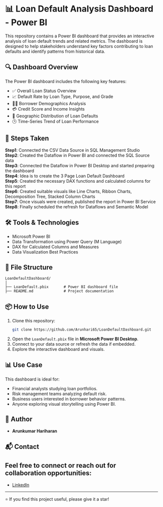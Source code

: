 
# 📊 Loan Default Analysis Dashboard - Power BI

This repository contains a Power BI dashboard that provides an interactive analysis of loan default trends and related metrics. The dashboard is designed to help stakeholders understand key factors contributing to loan defaults and identify patterns from historical data.

## 🔍 Dashboard Overview

The Power BI dashboard includes the following key features:

- ✅ Overall Loan Status Overview
- 📈 Default Rate by Loan Type, Purpose, and Grade
- 🧑‍💼 Borrower Demographics Analysis
- 💳 Credit Score and Income Insights
- 📍 Geographic Distribution of Loan Defaults
- 🕒 Time-Series Trend of Loan Performance

## 🧱 Steps Taken

**Step1**: Connected the CSV Data Source in SQL Management Studio  
**Step2**: Created the Dataflow in Power BI and connected the SQL Source data  
**Step3**: Connected the Dataflow in Power BI Desktop and started preparing the dashboard  
**Step4**: Idea is to create the 3 Page Loan Default Dashboard  
**Step5**: Created the necessary DAX functions and calculated columns for this report  
**Step6**: Created suitable visuals like Line Charts, Ribbon Charts, Decomposition Tree, Stacked Column Charts  
**Step7**: Once visuals were created, published the report in Power BI Service  
**Step8**: Finally scheduled the refresh for Dataflows and Semantic Model  

## 🛠️ Tools & Technologies

- Microsoft Power BI
- Data Transformation using Power Query (M Language)
- DAX for Calculated Columns and Measures
- Data Visualization Best Practices

## 📁 File Structure

```
LoanDefaultDashboard/
│
├── LoanDefault.pbix       # Power BI dashboard file
├── README.md              # Project documentation
```

## 📦 How to Use

1. Clone this repository:
   ```bash
   git clone https://github.com/Arunhari65/LoanDefaultDashboard.git
   ```
2. Open the `LoanDefault.pbix` file in **Microsoft Power BI Desktop**.
3. Connect to your data source or refresh the data if embedded.
4. Explore the interactive dashboard and visuals.

## 📊 Use Case

This dashboard is ideal for:

- Financial analysts studying loan portfolios.
- Risk management teams analyzing default risk.
- Business users interested in borrower behavior patterns.
- Anyone exploring visual storytelling using Power BI.



## 📝 Author

- **Arunkumar Hariharan**  

  

## 📬 Contact

Feel free to connect or reach out for collaboration opportunities:
-
- [LinkedIn](https://www.linkedin.com/in/arunhari11/)

---

⭐ If you find this project useful, please give it a star!
